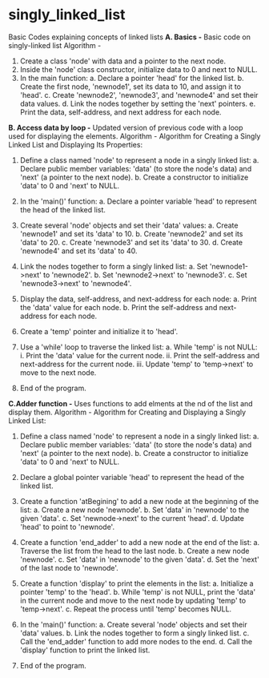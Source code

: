 # singly_linked_list
Basic Codes explaining concepts of linked lists
**A. Basics -** Basic code on singly-linked list
Algorithm - 
1. Create a class 'node' with data and a pointer to the next node.
2. Inside the 'node' class constructor, initialize data to 0 and next to NULL.
3. In the main function:
   a. Declare a pointer 'head' for the linked list.
   b. Create the first node, 'newnode1', set its data to 10, and assign it to 'head'.
   c. Create 'newnode2', 'newnode3', and 'newnode4' and set their data values.
   d. Link the nodes together by setting the 'next' pointers.
   e. Print the data, self-address, and next address for each node.


**B. Access data by loop -**  Updated version of previous code with a loop used for displaying the elements.
Algorithm -
Algorithm for Creating a Singly Linked List and Displaying Its Properties:

1. Define a class named 'node' to represent a node in a singly linked list:
   a. Declare public member variables: 'data' (to store the node's data) and 'next' (a pointer to the next node).
   b. Create a constructor to initialize 'data' to 0 and 'next' to NULL.

2. In the 'main()' function:
   a. Declare a pointer variable 'head' to represent the head of the linked list.

3. Create several 'node' objects and set their 'data' values:
   a. Create 'newnode1' and set its 'data' to 10.
   b. Create 'newnode2' and set its 'data' to 20.
   c. Create 'newnode3' and set its 'data' to 30.
   d. Create 'newnode4' and set its 'data' to 40.

4. Link the nodes together to form a singly linked list:
   a. Set 'newnode1->next' to 'newnode2'.
   b. Set 'newnode2->next' to 'newnode3'.
   c. Set 'newnode3->next' to 'newnode4'.

5. Display the data, self-address, and next-address for each node:
   a. Print the 'data' value for each node.
   b. Print the self-address and next-address for each node.

6. Create a 'temp' pointer and initialize it to 'head'.

7. Use a 'while' loop to traverse the linked list:
   a. While 'temp' is not NULL:
      i. Print the 'data' value for the current node.
      ii. Print the self-address and next-address for the current node.
      iii. Update 'temp' to 'temp->next' to move to the next node.

8. End of the program.


  **C.Adder function -** Uses functions to add elments at the nd of the list and display them.
  Algorithm - 
  Algorithm for Creating and Displaying a Singly Linked List:

  1. Define a class named 'node' to represent a node in a singly linked list:
   a. Declare public member variables: 'data' (to store the node's data) and 'next' (a pointer to the next node).
   b. Create a constructor to initialize 'data' to 0 and 'next' to NULL.

  2. Declare a global pointer variable 'head' to represent the head of the linked list.

  3. Create a function 'atBegining' to add a new node at the beginning of the list:
   a. Create a new node 'newnode'.
   b. Set 'data' in 'newnode' to the given 'data'.
   c. Set 'newnode->next' to the current 'head'.
   d. Update 'head' to point to 'newnode'.

  4. Create a function 'end_adder' to add a new node at the end of the list:
   a. Traverse the list from the head to the last node.
   b. Create a new node 'newnode'.
   c. Set 'data' in 'newnode' to the given 'data'.
   d. Set the 'next' of the last node to 'newnode'.

  5. Create a function 'display' to print the elements in the list:
   a. Initialize a pointer 'temp' to the 'head'.
   b. While 'temp' is not NULL, print the 'data' in the current node and move to the next node by updating 'temp' to 'temp->next'.
   c. Repeat the process until 'temp' becomes NULL.

  6. In the 'main()' function:
   a. Create several 'node' objects and set their 'data' values.
   b. Link the nodes together to form a singly linked list.
   c. Call the 'end_adder' function to add more nodes to the end.
   d. Call the 'display' function to print the linked list.

  7. End of the program.



